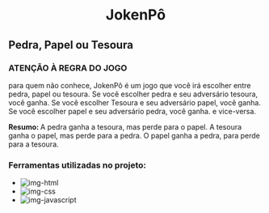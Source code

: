 <h1 align="center">JokenPô</h1>

<h2>Pedra, Papel ou Tesoura</h2>

<h3> ATENÇÃO À REGRA DO JOGO</h3>
  
<p> para quem não conhece, JokenPô é um jogo que você irá escolher entre pedra, papel ou tesoura. Se você escolher pedra e seu adversário tesoura, você ganha.
Se você escolher Tesoura e seu adversário papel, você ganha. Se você escolher papel e seu adversário pedra, você ganha. e vice-versa. </p>
<p> <b>  Resumo: </b> A pedra ganha a tesoura, mas perde para o papel. A tesoura ganha o papel, mas perde para a pedra. O papel ganha a pedra, para perde para a tesoura.</p>

<h3>Ferramentas utilizadas no projeto:</h3>

- <img src="https://img.shields.io/badge/HTML5-E34F26?style=for-the-badge&logo=html5&logoColor=white" alt="img-html">
- <img src="https://img.shields.io/badge/CSS-239120?&style=for-the-badge&logo=css3&logoColor=white" alt="img-css">
- <img src="https://img.shields.io/badge/JavaScript-F7DF1E?style=for-the-badge&logo=javascript&logoColor=black" alt="img-javascript">

